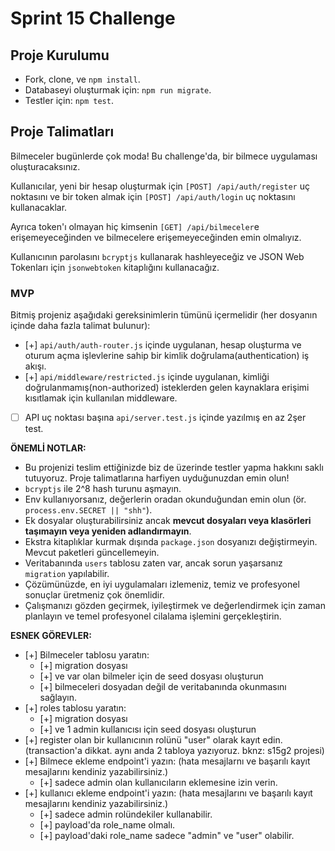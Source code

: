 # Sprint 15 Challenge

## Proje Kurulumu

- Fork, clone, ve `npm install`.
- Databaseyi oluşturmak için: `npm run migrate`.
- Testler için: `npm test`.

## Proje Talimatları

Bilmeceler bugünlerde çok moda! Bu challenge'da, bir bilmece uygulaması oluşturacaksınız.

Kullanıcılar, yeni bir hesap oluşturmak için `[POST] /api/auth/register` uç noktasını ve bir token almak için `[POST] /api/auth/login` uç noktasını kullanacaklar.

Ayrıca token'ı olmayan hiç kimsenin `[GET] /api/bilmeceler`e erişemeyeceğinden ve bilmecelere erişemeyeceğinden emin olmalıyız.

Kullanıcının parolasını `bcryptjs` kullanarak hashleyeceğiz ve JSON Web Tokenları için `jsonwebtoken` kitaplığını kullanacağız.

### MVP

Bitmiş projeniz aşağıdaki gereksinimlerin tümünü içermelidir (her dosyanın içinde daha fazla talimat bulunur):

- [+] `api/auth/auth-router.js` içinde uygulanan, hesap oluşturma ve oturum açma işlevlerine sahip bir kimlik doğrulama(authentication) iş akışı.
- [+] `api/middleware/restricted.js` içinde uygulanan, kimliği doğrulanmamış(non-authorized) isteklerden gelen kaynaklara erişimi kısıtlamak için kullanılan middleware.
- [ ] API uç noktası başına `api/server.test.js` içinde yazılmış en az 2şer test.

**ÖNEMLİ NOTLAR:**

- Bu projenizi teslim ettiğinizde biz de üzerinde testler yapma hakkını saklı tutuyoruz. Proje talimatlarına harfiyen uyduğunuzdan emin olun!
- `bcryptjs` ile 2^8 hash turunu aşmayın.
- Env kullanıyorsanız, değerlerin oradan okunduğundan emin olun (ör. `process.env.SECRET || "shh"`).
- Ek dosyalar oluşturabilirsiniz ancak **mevcut dosyaları veya klasörleri taşımayın veya yeniden adlandırmayın**.
- Ekstra kitaplıklar kurmak dışında `package.json` dosyanızı değiştirmeyin. Mevcut paketleri güncellemeyin.
- Veritabanında `users` tablosu zaten var, ancak sorun yaşarsanız `migration` yapılabilir.
- Çözümünüzde, en iyi uygulamaları izlemeniz, temiz ve profesyonel sonuçlar üretmeniz çok önemlidir.
- Çalışmanızı gözden geçirmek, iyileştirmek ve değerlendirmek için zaman planlayın ve temel profesyonel cilalama işlemini gerçekleştirin.

**ESNEK GÖREVLER:**

- [+] Bilmeceler tablosu yaratın:
  - [+] migration dosyası
  - [+] ve var olan bilmeler için de seed dosyası oluşturun
  - [+] bilmeceleri dosyadan değil de veritabanında okunmasını sağlayın.
- [+] roles tablosu yaratın:
  - [+] migration dosyası
  - [+] ve 1 admin kullanıcısı için seed dosyası oluşturun
- [+] register olan bir kullanıcının rolünü "user" olarak kayıt edin. (transaction'a dikkat. aynı anda 2 tabloya yazıyoruz. bknz: s15g2 projesi)
- [+] Bilmece ekleme endpoint'i yazın: (hata mesajlarnı ve başarılı kayıt mesajlarını kendiniz yazabilirsiniz.)
  - [+] sadece admin olan kullanıcıların eklemesine izin verin.
- [+] kullanıcı ekleme endpoint'i yazın: (hata mesajlarını ve başarılı kayıt mesajlarını kendiniz yazabilirsiniz.)
  - [+] sadece admin rolündekiler kullanabilir.
  - [+] payload'da role_name olmalı.
  - [+] payload'daki role_name sadece "admin" ve "user" olabilir.
